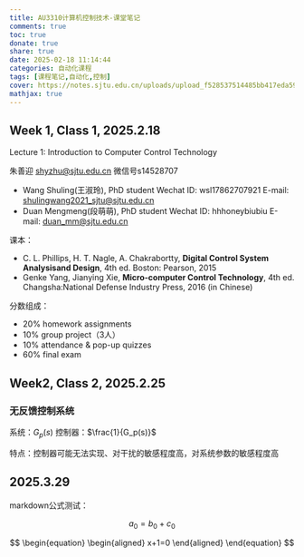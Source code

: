 ```yaml
---
title: AU3310计算机控制技术-课堂笔记
comments: true
toc: true
donate: true
share: true
date: 2025-02-18 11:14:44
categories: 自动化课程
tags: [课程笔记,自动化,控制]
cover: https://notes.sjtu.edu.cn/uploads/upload_f528537514485bb417eda59aeb9690cf.png
mathjax: true
---
```


## Week 1, Class 1, 2025.2.18

Lecture 1: Introduction to Computer Control Technology

朱善迎 shyzhu@sjtu.edu.cn 微信号s14528707

- Wang Shuling(王淑玲), PhD student
  Wechat ID:  wsl17862707921
  E-mail: shulingwang2021_sjtu@sjtu.edu.cn
- Duan Mengmeng(段萌萌), PhD student 
  Wechat ID:  hhhoneybiubiu
  E-mail: duan_mm@sjtu.edu.cn

课本：

- C. L. Phillips, H. T. Nagle, A. Chakrabortty, **Digital Control System Analysisand Design**, 4th ed. Boston: Pearson, 2015
- Genke Yang, Jianying Xie, **Micro-computer Control Technology**, 4th ed. Changsha:National Defense Industry Press, 2016 (in Chinese)

分数组成：

- 20% homework assignments
- 10% group project（3人）
- 10% attendance & pop-up quizzes
- 60% final exam

## Week2, Class 2, 2025.2.25

### 无反馈控制系统

系统：$G_p(s)$
控制器：$\frac{1}{G_p(s)}$

特点：控制器可能无法实现、对干扰的敏感程度高，对系统参数的敏感程度高

## 2025.3.29

markdown公式测试：

$$
a_0 = b_0+c_0
$$

$$
\begin{equation}
\begin{aligned}
x+1=0
\end{aligned}
\end{equation}
$$